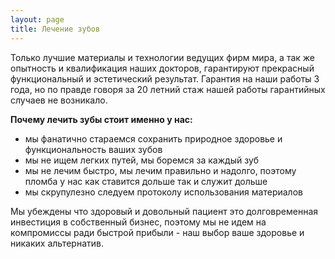 ```yaml
---
layout: page
title: Лечение зубов
---
```

Только лучшие материалы и технологии ведущих фирм мира, а так же опытность и квалификация наших докторов, гарантируют прекрасный 
функциональный и эстетический результат. Гарантия на наши работы 3 года, но по правде говоря за 20 летний стаж нашей 
работы гарантийных случаев не возникало.  

**Почему лечить зубы стоит именно у нас:**

* мы фанатично стараемся сохранить природное здоровье и функциональность ваших зубов
* мы не ищем легких путей, мы боремся за каждый зуб
* мы не лечим быстро, мы лечим правильно и надолго, поэтому пломба у нас как ставится дольше так и служит дольше
* мы скрупулезно следуем протоколу использования материалов

Мы убеждены что здоровый и довольный пациент это долговременная инвестиция в собственный бизнес, поэтому мы не идем на 
компромиссы ради быстрой прибыли - наш выбор ваше здоровье и никаких альтернатив.